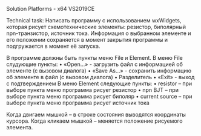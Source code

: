 Solution Platforms - x64
VS2019CE

Technical task:
Написать программу с использованием wxWidgets, которая рисует схемотехнические элементы:
резистор, биполярный npn-транзистор, источник тока.
Информация о выбранном элементе и его положении сохраняется в момент закрытия программы и подгружается в момент её запуска.

В программе должны быть пункты меню File и Element.
В меню File слудующие пункты:
• «Open...» - загрузить файл с информацией об элементе (с вызовом диалога)
• «Save As...» - сохранить информацию об элементе в файл (с вызовом диалога)
• Разделитель
• «Exit» - выход с подтверждением В меню Element следующие пункты:
• resistor – при выборе пункта меню программа рисует резистор
• npn BJT – при выборе пункта меню программа рисует биполяр
• current source – при выборе пункта меню программа рисует источник тока

Когда двигаем мышкой – в строке состояния выводятся координаты курсора.
Когда кликаем мышкой – меняется положение рисуемого элемента.
